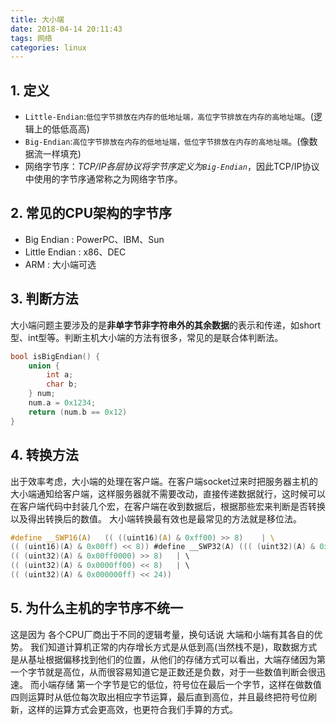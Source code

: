 ```yaml
---
title: 大小端
date: 2018-04-14 20:11:43
tags: 网络
categories: linux
---
```


## 1. 定义

- `Little-Endian`:`低位字节排放在内存的低地址端，高位字节排放在内存的高地址端`。(逻辑上的低低高高)
- `Big-Endian`:`高位字节排放在内存的低地址端，低位字节排放在内存的高地址端`。(像数据流一样填充)
- 网络字节序：*TCP/IP各层协议将字节序定义为`Big-Endian`*，因此TCP/IP协议中使用的字节序通常称之为网络字节序。

## 2. 常见的CPU架构的字节序

- Big Endian : PowerPC、IBM、Sun
- Little Endian : x86、DEC
- ARM : 大小端可选

## 3. 判断方法

大小端问题主要涉及的是**非单字节非字符串外的其余数据**的表示和传递，如short型、int型等。判断主机大小端的方法有很多，常见的是联合体判断法。

```c
bool isBigEndian() {
    union {
        int a;
        char b;
    } num;
    num.a = 0x1234;
    return (num.b == 0x12)
}
```

## 4. 转换方法

出于效率考虑，大小端的处理在客户端。在客户端socket过来时把服务器主机的大小端通知给客户端，这样服务器就不需要改动，直接传递数据就行，这时候可以在客户端代码中封装几个宏，在客户端在收到数据后，根据那些宏来判断是否转换以及得出转换后的数值。
大小端转换最有效也是最常见的方法就是移位法。

```c
#define __SWP16(A)   (( ((uint16)(A) & 0xff00) >> 8)    | \  
(( (uint16)(A) & 0x00ff) << 8)) #define __SWP32(A) ((( (uint32)(A) & 0xff000000)>> 24) | \
(( (uint32)(A) & 0x00ff0000) >> 8)   | \  
(( (uint32)(A) & 0x0000ff00) << 8)   | \  
(( (uint32)(A) & 0x000000ff) << 24))
```

## 5. 为什么主机的字节序不统一

这是因为 各个CPU厂商出于不同的逻辑考量，换句话说 大端和小端有其各自的优势。
我们知道计算机正常的内存增长方式是从低到高(当然栈不是)，取数据方式是从基址根据偏移找到他们的位置，从他们的存储方式可以看出，大端存储因为第一个字节就是高位，从而很容易知道它是正数还是负数，对于一些数值判断会很迅速。
而小端存储 第一个字节是它的低位，符号位在最后一个字节，这样在做数值四则运算时从低位每次取出相应字节运算，最后直到高位，并且最终把符号位刷新，这样的运算方式会更高效，也更符合我们手算的方式。
